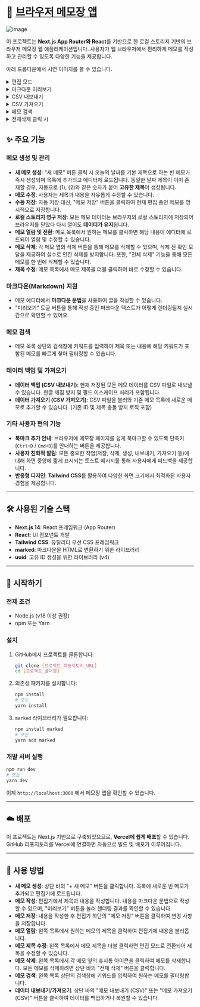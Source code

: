 # 📝 [브라우저 메모장 앱](https://browser-local-memo.vercel.app)

![image](https://github.com/user-attachments/assets/061672d8-673d-4cd4-b992-9c455d7fe266)

이 프로젝트는 **Next.js App Router와 React**를 기반으로 한 로컬 스토리지 기반의 브라우저 메모장 웹 애플리케이션입니다. 사용자가 웹 브라우저에서 편리하게 메모를 작성하고 관리할 수 있도록 다양한 기능을 제공합니다.

아래 드롭다운에서 시연 이미지를 볼 수 있습니다.

<details>
<summary>편집 모드</summary>

![image](https://github.com/user-attachments/assets/f75e6cdf-fe92-47ef-ba51-bd0188af633f)

</details>

<details>
<summary>마크다운 미리보기</summary>

![image](https://github.com/user-attachments/assets/ec7d77b0-9ca3-4777-bb60-18c058304675)

</details>

<details>
<summary>CSV 내보내기</summary>

![image](https://github.com/user-attachments/assets/8d15d323-697b-4a06-a357-cefaf43b8045)

![화면 캡처 2025-06-26 151717](https://github.com/user-attachments/assets/b0ca12f7-fadc-4804-854d-e3315059d820)

</details>

<details>
<summary>CSV 가져오기</summary>

![image](https://github.com/user-attachments/assets/e146b9e4-876d-436c-8cfc-5f380d2fe91f)

</details>

<details>
<summary>메모 검색</summary>

![image](https://github.com/user-attachments/assets/087969ca-41af-4a8e-94d8-ffbd19ce6ea8)

</details>

<details>
<summary>전체삭제 클릭 시</summary>

![image](https://github.com/user-attachments/assets/3b4af805-c9e9-4b34-ae11-7e50552bb308)

</details>

## ✨ 주요 기능

### 메모 생성 및 관리

- **새 메모 생성**: "새 메모" 버튼 클릭 시 오늘의 날짜를 기본 제목으로 하는 빈 메모가 즉시 생성되며 목록에 추가되고 에디터에 로드됩니다. 동일한 날짜 제목이 이미 존재할 경우, 자동으로 (1), (2)와 같은 숫자가 붙어 **고유한 제목**이 생성됩니다.
- **메모 수정**: 사용자는 제목과 내용을 자유롭게 수정할 수 있습니다.
- **수동 저장**: 자동 저장 대신, "메모 저장" 버튼을 클릭하여 현재 편집 중인 메모를 명시적으로 저장합니다.
- **로컬 스토리지 영구 저장**: 모든 메모 데이터는 브라우저의 로컬 스토리지에 저장되어 브라우저를 닫았다 다시 열어도 **데이터가 유지**됩니다.
- **메모 열람 및 전환**: 메모 목록에서 원하는 메모를 클릭하면 해당 내용이 에디터에 로드되어 열람 및 수정할 수 있습니다.
- **메모 삭제**: 각 메모 옆의 삭제 버튼을 통해 메모를 삭제할 수 있으며, 삭제 전 확인 모달을 제공하여 실수로 인한 삭제를 방지합니다. 또한, "전체 삭제" 기능을 통해 모든 메모를 한 번에 삭제할 수 있습니다.
- **제목 수정**: 메모 목록에서 메모 제목을 더블 클릭하여 바로 수정할 수 있습니다.

### 마크다운(Markdown) 지원

- 메모 에디터에서 **마크다운 문법**을 사용하여 글을 작성할 수 있습니다.
- "미리보기" 토글 버튼을 통해 작성 중인 마크다운 텍스트가 어떻게 렌더링될지 실시간으로 확인할 수 있어요.

### 메모 검색

- 메모 목록 상단의 검색창에 키워드를 입력하여 제목 또는 내용에 해당 키워드가 포함된 메모를 빠르게 찾아 필터링할 수 있습니다.

### 데이터 백업 및 가져오기

- **데이터 백업 (CSV 내보내기)**: 현재 저장된 모든 메모 데이터를 CSV 파일로 내보낼 수 있습니다. 한글 깨짐 방지 및 필드 이스케이프 처리가 포함됩니다.
- **데이터 가져오기 (CSV 가져오기)**: CSV 파일을 불러와 기존 메모 목록에 새로운 메모로 추가할 수 있습니다. (기존 ID 및 제목 충돌 방지 로직 포함)

### 기타 사용자 편의 기능

- **북마크 추가 안내**: 브라우저에 메모장 페이지를 쉽게 북마크할 수 있도록 단축키(`Ctrl+D` / `Cmd+D`)를 안내하는 버튼을 제공합니다.
- **사용자 친화적 알림**: 모든 중요한 작업(저장, 삭제, 생성, 내보내기, 가져오기 등)에 대해 화면 중앙에 짧게 표시되는 토스트 메시지를 통해 사용자에게 피드백을 제공합니다.
- **반응형 디자인**: **Tailwind CSS**를 활용하여 다양한 화면 크기에서 최적화된 사용자 경험을 제공합니다.

---

## 🛠️ 사용된 기술 스택

- **Next.js 14**: React 프레임워크 (App Router)
- **React**: UI 컴포넌트 개발
- **Tailwind CSS**: 유틸리티 우선 CSS 프레임워크
- **marked**: 마크다운을 HTML로 변환하기 위한 라이브러리
- **uuid**: 고유 ID 생성을 위한 라이브러리 (v4)

---

## 🚀 시작하기

### 전제 조건

- Node.js (v18 이상 권장)
- npm 또는 Yarn

### 설치

1.  GitHub에서 프로젝트를 클론합니다:
    ```bash
    git clone [프로젝트_레포지토리_URL]
    cd [프로젝트_폴더명]
    ```
2.  의존성 패키지를 설치합니다:
    ```bash
    npm install
    # 또는
    yarn install
    ```
3.  `marked` 라이브러리가 필요합니다:
    ```bash
    npm install marked
    # 또는
    yarn add marked
    ```

### 개발 서버 실행

```bash
npm run dev
# 또는
yarn dev
```

이제 `http://localhost:3000` 에서 메모장 앱을 확인할 수 있습니다.

---

## ☁️ 배포

이 프로젝트는 Next.js 기반으로 구축되었으므로, **Vercel에 쉽게 배포**할 수 있습니다. GitHub 리포지토리를 Vercel에 연결하면 자동으로 빌드 및 배포가 이루어집니다.

---

## 📝 사용 방법

- **새 메모 생성**: 상단 바의 "+ 새 메모" 버튼을 클릭합니다. 목록에 새로운 빈 메모가 추가되고 편집기에 로드됩니다.
- **메모 작성**: 편집기에서 제목과 내용을 작성합니다. 내용을 마크다운 문법으로 작성할 수 있으며, "미리보기" 버튼을 눌러 렌더링 결과를 확인할 수 있습니다.
- **메모 저장**: 내용을 작성한 후 편집기 하단의 "메모 저장" 버튼을 클릭하여 변경 사항을 저장합니다.
- **메모 열람**: 왼쪽 목록에서 원하는 메모의 제목을 클릭하여 편집기에 내용을 불러옵니다.
- **메모 제목 수정**: 왼쪽 목록에서 메모 제목을 더블 클릭하면 편집 모드로 전환되어 제목을 수정할 수 있습니다.
- **메모 삭제**: 왼쪽 목록에서 각 메모 옆의 휴지통 아이콘을 클릭하여 메모를 삭제합니다. 모든 메모를 삭제하려면 상단 바의 "전체 삭제" 버튼을 클릭합니다.
- **메모 검색**: 왼쪽 목록 상단의 검색창에 키워드를 입력하여 원하는 메모를 필터링합니다.
- **데이터 내보내기/가져오기**: 상단 바의 "메모 내보내기 (CSV)" 또는 "메모 가져오기 (CSV)" 버튼을 클릭하여 데이터를 백업하거나 복원할 수 있습니다.
